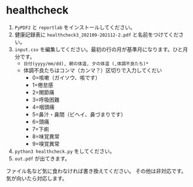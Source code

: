 # healthcheck

1. `PyPDF2` と `reportlab` をインストールしてください。
1. 健康記録表に `healthcheck3_202109-202112-2.pdf` と名前をつけてください。
2. `input.csv` を編集してください。最初の行の月が基準月になります。ひと月分です。
   - `日付(yyyy/mm/dd), 朝の体温, 夕の体温 (,体調不良たち)*`
   - 体調不良たちはコンマ（カンマ？）区切りで入力してくだい
     - 0=咳嗽（ガイソウ、咳です）
     - 1=倦怠感
     - 2=関節痛
     - 3=呼吸困難
     - 4=咽頭痛
     - 5=鼻汁・鼻閉（ビヘイ、鼻づまりです）
     - 6=頭痛
     - 7=下痢
     - 8=味覚異常
     - 9=嗅覚異常
3. `python3 healthcheck.py` をしてください。
4. `out.pdf` が出てきます。

ファイル名など気に食わなければ書き換えてください。
その他は非対応です。気が向いたら対応します。